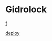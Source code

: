 # Gidrolock

[f](https://www.figma.com/design/9n9JcsHyku698z5j7J2czF/Gidrolock-RD-%D0%90%D0%BA%D1%81%D0%B8%D0%BD%D1%8C%D1%8F?t=lH9lg9aM7ZrrlEoW-0)

[deploy](https://gidrolock.rddevtest.ru/)